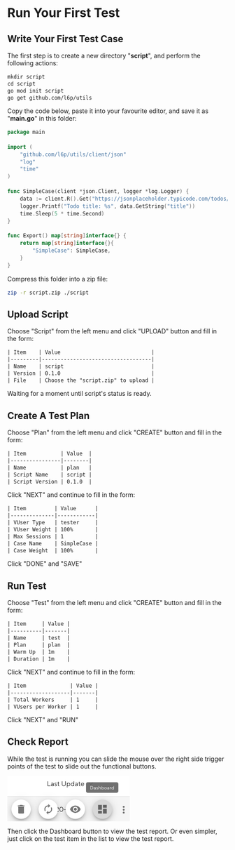 # Run Your First Test

<style>
    img[alt=d000002001] { 
        display: block;
        width: 280px; 
    }
</style>

## Write Your First Test Case

The first step is to create a new directory "**script**", and perform the following actions:

```
mkdir script
cd script
go mod init script
go get github.com/l6p/utils
```

Copy the code below, paste it into your favourite editor, and save it as "**main.go**" in this folder:

```go
package main

import (
	"github.com/l6p/utils/client/json"
	"log"
	"time"
)

func SimpleCase(client *json.Client, logger *log.Logger) {
	data := client.R().Get("https://jsonplaceholder.typicode.com/todos/1").D()
	logger.Printf("Todo title: %s", data.GetString("title"))
	time.Sleep(5 * time.Second)
}

func Export() map[string]interface{} {
	return map[string]interface{}{
		"SimpleCase": SimpleCase,
	}
}
```

Compress this folder into a zip file:

```bash
zip -r script.zip ./script
```

## Upload Script

Choose "Script" from the left menu and click "UPLOAD" button and fill in the form:

```text
| Item    | Value                             |
|---------|-----------------------------------|
| Name    | script                            |
| Version | 0.1.0                             |
| File    | Choose the "script.zip" to upload |
```

Waiting for a moment until script's status is ready.

## Create A Test Plan

Choose "Plan" from the left menu and click "CREATE" button and fill in the form:

```text
| Item           | Value  |
|----------------|--------|
| Name           | plan   |
| Script Name    | script |
| Script Version | 0.1.0  |
```

Click "NEXT" and continue to fill in the form:

```text
| Item         | Value      |
|--------------|------------|
| VUser Type   | tester     |
| VUser Weight | 100%       |
| Max Sessions | 1          |
| Case Name    | SimpleCase |
| Case Weight  | 100%       |
```

Click "DONE" and "SAVE"

## Run Test

Choose "Test" from the left menu and click "CREATE" button and fill in the form:

```text
| Item     | Value |
|----------|-------|
| Name     | test  |
| Plan     | plan  |
| Warm Up  | 1m    |
| Duration | 1m    |
```

Click "NEXT" and continue to fill in the form:

```text
| Item              | Value |
|-------------------|-------|
| Total Workers     | 1     |
| VUsers per Worker | 1     |
```

Click "NEXT" and "RUN"

## Check Report

While the test is running you can slide the mouse over the right side trigger points of the test to slide out the functional buttons.

![d000002001](/assets/images/d000002001.png)

Then click the Dashboard button to view the test report.
Or even simpler, just click on the test item in the list to view the test report.
